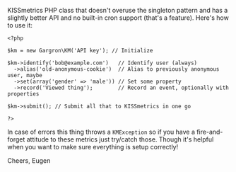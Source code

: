 KISSmetrics PHP class that doesn't overuse the singleton pattern and
has a slightly better API and no built-in cron support (that's a
feature). Here's how to use it:

    <?php

    $km = new Gargron\KM('API key'); // Initialize

    $km->identify('bob@example.com')   // Identify user (always)
      ->alias('old-anonymous-cookie')  // Alias to previously anonymous user, maybe
      ->set(array('gender' => 'male')) // Set some property
      ->record('Viewed thing');        // Record an event, optionally with properties

    $km->submit(); // Submit all that to KISSmetrics in one go

    ?>

In case of errors this thing throws a `KMException` so if you have a
fire-and-forget attitude to these metrics just try/catch those. Though
it's helpful when you want to make sure everything is setup correctly!

Cheers,
Eugen
